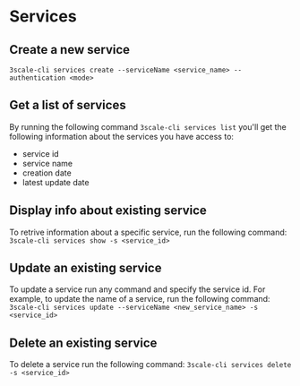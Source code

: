 # Services

## Create a new service

`3scale-cli services create --serviceName <service_name> --authentication <mode>`

## Get a list of services

By running the following command `3scale-cli services list` you'll get the following information about the services you have access to:

- service id
- service name
- creation date
- latest update date

## Display info about existing service

To retrive information about a specific service, run the following command:
`3scale-cli services show -s <service_id>`

## Update an existing service

To update a service run any command and specify the service id. For example, to update the name of a service, run the following command:
`3scale-cli services update --serviceName <new_service_name> -s <service_id>`

## Delete an existing service

To delete a service run the following command:
`3scale-cli services delete -s <service_id>`
